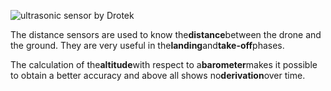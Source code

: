 ![](https://drotek.com/wp-content/uploads/2017/01/ultrasonic-sensor-concept-diagram.jpg "ultrasonic sensor by Drotek")

The distance sensors are used to know the**distance**between the drone and the ground. They are very useful in the**landing**and**take-off**phases.

The calculation of the**altitude**with respect to a**barometer**makes it possible to obtain a better accuracy and above all shows no**derivation**over time.

